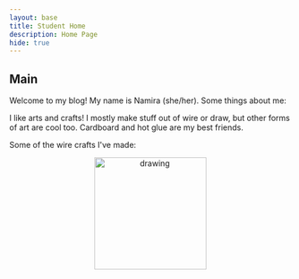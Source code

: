 ```yaml
---
layout: base
title: Student Home 
description: Home Page
hide: true
---
```



## Main 

Welcome to my blog! My name is Namira (she/her). Some things about me:


I like arts and crafts! I mostly make stuff out of wire or draw, but other forms of art are cool too. Cardboard and hot glue are my best friends.

Some of the wire crafts I've made:
<div style="text-align: center;">
    <img src="https://cdn.discordapp.com/attachments/1212912855444095016/1314629366306832425/IMG_1666.jpg?ex=67547781&is=67532601&hm=dce0306b3a994032c0a95122d3a3895afb4e78c828d90663f3e21682c8ff53e0&" alt=drawing width="200">

